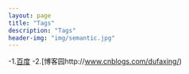 ```yaml
---
layout: page
title: "Tags"
description: "Tags"  
header-img: "img/semantic.jpg"  
---
```


-1.[百度](https://www.baidu.com/)
-2.[博客园http://www.cnblogs.com/dufaxing/)
